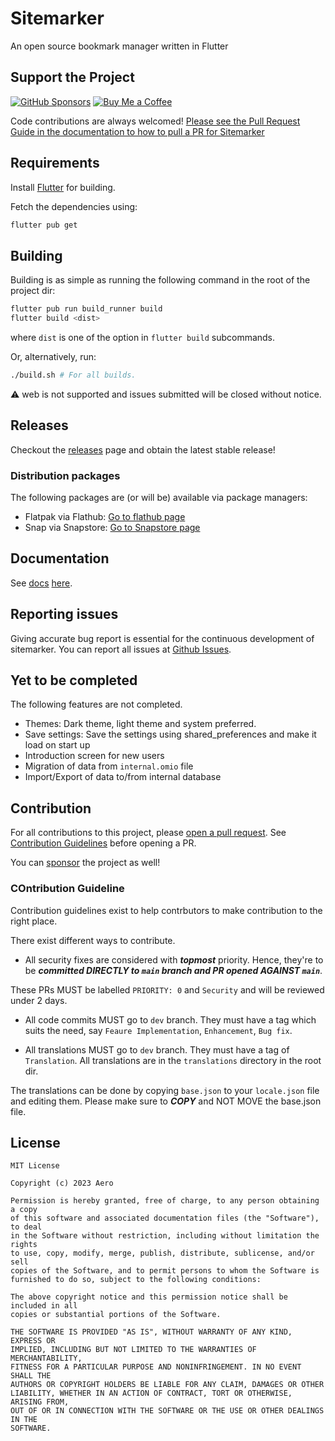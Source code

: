 # Sitemarker

An open source bookmark manager written in Flutter

## Support the Project

[![GitHub Sponsors](https://img.shields.io/github/sponsors/aerocyber?style=for-the-badge&logo=Github&label=GitHub%20Sponsors)](https://github.com/sponsors/aerocyber)
[![Buy Me a Coffee](https://img.shields.io/github/sponsors/aerocyber?style=for-the-badge&logo=Buy%20Me%20a%20Coffee&logoColor=white&label=Buy%20Me%20a%20Coffee&labelColor=yellow)](https://www.buymeacoffee.com/aerocyber)

Code contributions are always welcomed! [Please see the Pull Request Guide in the documentation to how to pull a PR for Sitemarker](./docs/issues_and_pr.md#pull-requests)

## Requirements

Install [Flutter](https://flutter.dev) for building.

Fetch the dependencies using:

```bash
flutter pub get
```

## Building

Building is as simple as running the following command in the root of the project dir:

```bash
flutter pub run build_runner build
flutter build <dist>
```

where `dist` is one of the option in `flutter build` subcommands.

Or, alternatively, run:

```bash
./build.sh # For all builds.
```

:warning: web is not supported and issues submitted will be closed without notice.

## Releases

Checkout the [releases](https://github.com/aerocyber/sitemarker/releases) page and obtain the latest stable release!

### Distribution packages

The following packages are (or will be) available via package managers:

* Flatpak via Flathub: [Go to flathub page](https://flathub.org/app/io.aerocyber.sitemarker)
* Snap via Snapstore: [Go to Snapstore page](https://snapstore.io/osmata)

## Documentation

See [docs](docs/index.md) [here](https://aerocyber.github.io/sitemarker).

## Reporting issues

Giving accurate bug report is essential for the continuous development of sitemarker. You can report all issues at [Github Issues](https://github.com/aerocyber/sitemarker/issues).

## Yet to be completed

The following features are not completed.

* Themes: Dark theme, light theme and system preferred.
* Save settings: Save the settings using shared_preferences and make it load on start up
* Introduction screen for new users
* Migration of data from `internal.omio` file
* Import/Export of data to/from internal database

## Contribution

For all contributions to this project, please [open a pull request](https://github.com/aerocyber/sitemarker/pulls). See [Contribution Guidelines](#contribution-guideline) before opening a PR.

You can [sponsor](https://github.com/sponsors/aerocyber) the project as well!

### COntribution Guideline

Contribution guidelines exist to help contrbutors to make contribution to the right place.

There exist different ways to contribute.

* All security fixes are considered with **_topmost_** priority. Hence, they're to be **_committed DIRECTLY to `main` branch and PR opened AGAINST `main`_**.

These PRs MUST be labelled `PRIORITY: 0` and `Security` and will be reviewed under 2 days.

* All code commits MUST go to `dev` branch. They must have a tag which suits the need, say `Feaure Implementation`, `Enhancement`, `Bug fix`.

* All translations MUST go to `dev` branch. They must have a tag of `Translation`. All translations are in the `translations` directory in the root dir.

The translations can be done by copying `base.json` to your `locale.json` file and editing them. Please make sure to **_COPY_** and NOT MOVE the base.json file.

## License

```text
MIT License

Copyright (c) 2023 Aero

Permission is hereby granted, free of charge, to any person obtaining a copy
of this software and associated documentation files (the "Software"), to deal
in the Software without restriction, including without limitation the rights
to use, copy, modify, merge, publish, distribute, sublicense, and/or sell
copies of the Software, and to permit persons to whom the Software is
furnished to do so, subject to the following conditions:

The above copyright notice and this permission notice shall be included in all
copies or substantial portions of the Software.

THE SOFTWARE IS PROVIDED "AS IS", WITHOUT WARRANTY OF ANY KIND, EXPRESS OR
IMPLIED, INCLUDING BUT NOT LIMITED TO THE WARRANTIES OF MERCHANTABILITY,
FITNESS FOR A PARTICULAR PURPOSE AND NONINFRINGEMENT. IN NO EVENT SHALL THE
AUTHORS OR COPYRIGHT HOLDERS BE LIABLE FOR ANY CLAIM, DAMAGES OR OTHER
LIABILITY, WHETHER IN AN ACTION OF CONTRACT, TORT OR OTHERWISE, ARISING FROM,
OUT OF OR IN CONNECTION WITH THE SOFTWARE OR THE USE OR OTHER DEALINGS IN THE
SOFTWARE.
```

